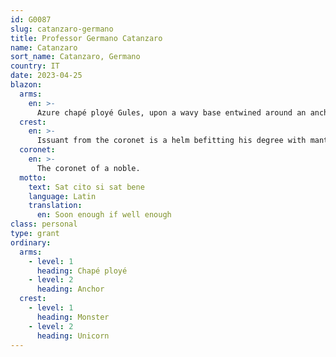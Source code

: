 ```yaml
---
id: G0087
slug: catanzaro-germano
title: Professor Germano Catanzaro
name: Catanzaro
sort_name: Catanzaro, Germano
country: IT
date: 2023-04-25
blazon:
  arms:
    en: >-
      Azure chapé ployé Gules, upon a wavy base entwined around an anchor Or in pale a dolphin Argent, and in chief at both dexter and sinister a fleur-de-lys of the Third.
  crest:
    en: >-
      Issuant from the coronet is a helm befitting his degree with mantling Azure doubled Or, bearing for a crest, upon a wreath of the liveries and issuant from a ducal coronet, a demi unicorn rampant Argent.
  coronet:
    en: >-
      The coronet of a noble.
  motto:
    text: Sat cito si sat bene
    language: Latin
    translation:
      en: Soon enough if well enough
class: personal
type: grant
ordinary:
  arms:
    - level: 1
      heading: Chapé ployé
    - level: 2
      heading: Anchor
  crest:
    - level: 1
      heading: Monster
    - level: 2
      heading: Unicorn
---
```

